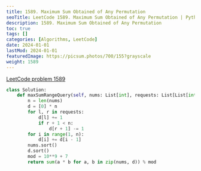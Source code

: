 ```yaml
---
title: 1589. Maximum Sum Obtained of Any Permutation
seoTitle: LeetCode 1589. Maximum Sum Obtained of Any Permutation | Python solution and explanation
description: 1589. Maximum Sum Obtained of Any Permutation
toc: true
tags: []
categories: [Algorithms, LeetCode]
date: 2024-01-01
lastMod: 2024-01-01
featuredImage: https://picsum.photos/700/155?grayscale
weight: 1589
---
```


[LeetCode problem 1589](https://leetcode.com/problems/maximum-sum-obtained-of-any-permutation/)

```python
class Solution:
    def maxSumRangeQuery(self, nums: List[int], requests: List[List[int]]) -> int:
        n = len(nums)
        d = [0] * n
        for l, r in requests:
            d[l] += 1
            if r + 1 < n:
                d[r + 1] -= 1
        for i in range(1, n):
            d[i] += d[i - 1]
        nums.sort()
        d.sort()
        mod = 10**9 + 7
        return sum(a * b for a, b in zip(nums, d)) % mod

```
